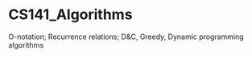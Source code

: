 # CS141_Algorithms
O-notation; Recurrence relations; D&amp;C, Greedy, Dynamic programming algorithms
